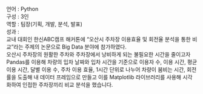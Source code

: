 언어 : Python <br>
구성 : 3인 <br>
역할 : 팀장(기획, 개발, 분석, 발표) <br>
성과 : <br>
교내 대회인 한신ABC캠프 해커톤에 “오산시 주차장 이용효율 및 회전율 분석을 통한 비교”라는 주제의 논문으로 Big Data 분야에 참가하였다. <br>
오산시 주차장의 원활한 주차와 주차장에서 낭비하게 되는 불필요한 시간을 줄이고자 Pandas를 이용해 차량의 입차 날짜와 입차 시간을 기준으로 이용자 수, 이용 시간, 평균 이용 시간, 달별 이용 수, 주차 이용 효율, 1시간 단위로 나누어 차량이 붐비는 시간, 회전률을 도출해 내 데이터 프레임으로 만들고 이를 Matplotlib 라이브러리를 사용해 시각화하여 인접한 주차장끼리 비교 분석을 했습니다. 

